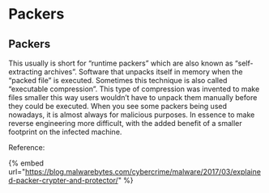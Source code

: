 # Packers

## Packers

This usually is short for “runtime packers” which are also known as “self-extracting archives”. Software that unpacks itself in memory when the “packed file” is executed. Sometimes this technique is also called “executable compression”. This type of compression was invented to make files smaller this way users wouldn’t have to unpack them manually before they could be executed. When you see some packers being used nowadays, it is almost always for malicious purposes. In essence to make reverse engineering more difficult, with the added benefit of a smaller footprint on the infected machine.

Reference:

{% embed url="https://blog.malwarebytes.com/cybercrime/malware/2017/03/explained-packer-crypter-and-protector/" %}



